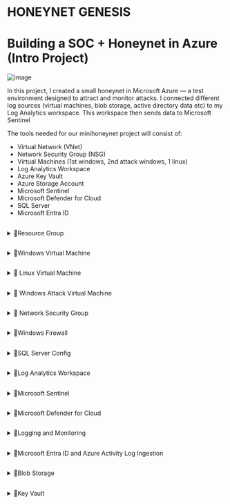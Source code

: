   # HONEYNET GENESIS
# Building a SOC + Honeynet in Azure (Intro Project)
![image](https://github.com/user-attachments/assets/1974b4f8-7332-4ebd-99c1-59d70491a0b4)

In this project, I created a small honeynet in Microsoft Azure — a test environment designed to attract and monitor attacks. I connected different log sources (virtual machines, blob storage, active directory data etc) to my Log Analytics workspace. This workspace then sends data to Microsoft Sentinel

The tools needed for our minihoneynet project will consist of:

- Virtual Network (VNet)
- Network Security Group (NSG)
- Virtual Machines (1st windows, 2nd attack windows, 1 linux)
- Log Analytics Workspace
- Azure Key Vault
- Azure Storage Account
- Microsoft Sentinel
- Microsoft Defender for Cloud
- SQL Server
- Microsoft Entra ID
  
##
<details><summary>🔽Resource Group</summary>

The first thing we are going to do is create a resource group so that we have a folder that keeps all the related cloud stuff for a project—like virtual machines, storage, and settings—organized in one place.
1) Create a name for the resource group. We will call ours  "Honey-Files"
2) Choose a region where we will deploy our VMS, create our log analytic workspace, NSGS etc

![image](https://github.com/user-attachments/assets/3e0e8f6e-6217-410f-a1bf-03a6808f5e1d)

![image](https://github.com/user-attachments/assets/d289e4e5-af69-4022-b8ad-4a7c381e9715)

</details>

##
<details><summary>🔽Windows Virtual Machine</summary>

Create Windows 10 Pro Virtual Machine
![image](https://github.com/user-attachments/assets/dbcbfc22-8670-4d1d-9941-d19e8a36cb32)


1.Use the same resource group created
2. Name the VM: (windows-vm)
3. Region: EAST US 2
4. Resource Group: RG-Cyber-Lab
5. Virtual Network: Lab-VNet

When done review and create.
![image](https://github.com/user-attachments/assets/988f455b-3bc1-4786-87be-2dffd995af97)
![image](https://github.com/user-attachments/assets/5afbdc77-6199-46af-8591-7124d78d4382)
![image](https://github.com/user-attachments/assets/149f3c6e-1572-4e80-bd05-631fe4fc1aa7)



</details>


##
<details><summary>🔽 Linux Virtual Machine</summary>

Create  Ubuntu (Linux) Virtual Machine
1. Name the VM: (linux-vm).
2. Same Region, Resource Group, and VNet as windows-vm
3. We will use a username and password instead for authentication
   
![image](https://github.com/user-attachments/assets/1f00074f-ba53-4036-85b8-854cb5cee22b)
![image](https://github.com/user-attachments/assets/0513b906-e447-4918-91cd-9e26e842afe9)
![image](https://github.com/user-attachments/assets/a61c97e3-7aa2-4cf3-824f-a95f85024325)
![image](https://github.com/user-attachments/assets/875b1bf6-613f-4c1c-a9ea-17951ced3a24)


We will deliberately open up the ports to the internet, to create a vulnerable environment so that we can attract attention from the red team.
</details>


##
<details><summary>🔽 Windows Attack Virtual Machine</summary>

  Create another Windows VM in a region and zone outside the US and NAME IT “attack-vm”
1. Name: attack-vm
2. Resource Group: RED-FILES
3. Region: Asia Pacific- East Asia
   ![image](https://github.com/user-attachments/assets/744c5d54-60da-46d5-b510-f7b61626678d)
   ![image](https://github.com/user-attachments/assets/a421f58c-790a-4e3f-a572-3b2f13168a63)
![image](https://github.com/user-attachments/assets/762b12b8-0983-4b61-86a9-95a7b7bc2259)

   

</details>


##
<details><summary>🔽 Network Security Group </summary>

- Our Network Security Group is the firewall or security gate of our virtual network. 
- It decides who is allowed in or ho gets bloackd when trying to conect to our virtual machine.
- We will open up the gates all the way, so anyone can cnnect out VMs.

  Inbound Rules
  - Inbound is all the traffic coming into our vms.
  - Inbond Rules will allow or block that traffic. If we dont allow traffic then our VMS will just sit there without keeping track of any activity or alerts to log.
 
    Step by Step Breakdown
    1) We will go to our windows vm and locate the network settings
       ![image](https://github.com/user-attachments/assets/d4cf4581-1f5b-452b-99da-d7fa693e65d2)

    2) Create a new inbound rule
       ![image](https://github.com/user-attachments/assets/c0beab45-bb75-4487-bddf-fd1e663e84b3)

      -  We will change the desintation port range from 8080 to * allowing inbound traffic from any port.
      -  We will change the priority to 100 which is the minimum. The lower the number the higher the priority will be compared to ther inbound rule that are already present.
      -  we will name the rule "DangerAllowAnyCustomAnyInbound"
      -  Keep everything else at default and press Add.
      ![image](https://github.com/user-attachments/assets/d57aaf78-271a-4ea9-9917-15f9b3e3ee45)


Repeat the same exact process for Linux vm.


 

   
</details>


##
<details><summary>🔽Windows Firewall</summary>

We are now going to RDP into our windows vm to turn off the firewall. This will make the environment even more insecure because our firewall blocks unauthorized network access.

Step 1: We will search Windows Remote Dextop Connection (RDP) and then log in with our IP address and the VM's login credentials
![image](https://github.com/user-attachments/assets/9ae336a0-1387-4333-9bd0-7e0a1656dbda)
![image](https://github.com/user-attachments/assets/82c3b4c2-5dfc-4fae-829a-48276c0556ce)
![image](https://github.com/user-attachments/assets/0505228d-3cd3-407b-81d2-ffffb65d74e4)

Step 2: search for Windows Firewall or "wf.msc" 
![image](https://github.com/user-attachments/assets/d885d045-5492-4737-8678-0e3aa64a9acc)

Step 3: Disable Firewall 
![image](https://github.com/user-attachments/assets/cc0597a6-3335-41f4-b049-b259aadfe4d5)
![image](https://github.com/user-attachments/assets/4fd53b16-4d8f-49aa-b28d-6a54cc85107a)
![image](https://github.com/user-attachments/assets/68de6e1d-669c-4900-b737-b7a25c5d603a)
![image](https://github.com/user-attachments/assets/b2003179-597d-407d-aec6-c9ce0aee9577)
![image](https://github.com/user-attachments/assets/b1f88017-a2ca-4e84-97ef-1d2df3c7f6a1)

Step 4: Test Firewall vulnerability by using my windows vm to ping my linux vm.
Open command line on windows, type ping and then the ip address of linux.
![image](https://github.com/user-attachments/assets/4e555d51-4245-4745-8aa7-09b0a42981aa)

Firewall is down now so other devices will be able to have access.


</details>


##
<details><summary>🔽SQL Server Config</summary>

- SQL Server is a database that stores information such as passwords, logs etc.
- Since they hold sensitive information, they are easy targets for hackers.
- We are going to install SQL server so that we can have instrument to generate logs.


  Step 1: In the windows vm, install SQL server eval: https://www.microsoft.com/en-us/evalcenter/evaluate-sql-server-2019
  ![image](https://github.com/user-attachments/assets/9f5c368a-de7b-4fda-8215-eeda19b92411)
  ![image](https://github.com/user-attachments/assets/d55aa113-f2fa-42df-90a8-8aa07763857a)
  ![image](https://github.com/user-attachments/assets/b1125d59-ba17-45ba-b13b-a251456559fd)
  ![image](https://github.com/user-attachments/assets/36fe98b6-f61d-497e-83d4-854937085044)
  ![image](https://github.com/user-attachments/assets/70d93635-b6f5-42c9-9c22-ac241a98fac0)
  ![image](https://github.com/user-attachments/assets/43f11f46-f98e-4d2a-a007-96844331a6b8)
  ![image](https://github.com/user-attachments/assets/d160fcba-8cb0-427d-bb3d-e86fb8900d7a)
  ![image](https://github.com/user-attachments/assets/4c9d6efe-75cf-4d0d-8c85-8dcf51e58aed)
  ![image](https://github.com/user-attachments/assets/0f8d6d21-9dc5-42e6-8840-5a56c12bced0)
  ![image](https://github.com/user-attachments/assets/bb450b9c-3a39-4731-b4ec-44424f8d3cec)
  ![image](https://github.com/user-attachments/assets/871b8027-2e9d-4a7c-a129-49e4cdfea9d8)
  ![image](https://github.com/user-attachments/assets/ab1cfb28-1d4d-43d6-a7be-51c4452a3028)
  ![image](https://github.com/user-attachments/assets/efd1d273-1f23-463f-8259-2ac21e4cac74)
  ![image](https://github.com/user-attachments/assets/1bb77c0d-3e79-4233-93e9-552a35382d1f)
  ![image](https://github.com/user-attachments/assets/e77bcd6a-c8b6-4410-b78e-ed8ceb027d4a)
  ![image](https://github.com/user-attachments/assets/8a214e1b-a365-4945-8451-59e829eb8a89)


Step 2; Download SQL Server Management Studio (connecting app to our SQL database): https://sqlserverbuilds.blogspot.com/2018/01/sql-server-management-studio-ssms.html#google_vignette

![image](https://github.com/user-attachments/assets/10618625-200a-43e5-9f2b-6e7a905c00b8)
![image](https://github.com/user-attachments/assets/9203fb91-22a4-44b8-95d7-7e960c967702)
![image](https://github.com/user-attachments/assets/4ac66ef9-86d9-4fc6-84a9-dcfbeb948a4a)

Step 3: We will enable logging for our SQL

   1) Go to Registry Editor on windows search
   ![image](https://github.com/user-attachments/assets/778d0d1d-2fd6-431a-a715-00867f5ad625)

   2) In this order: HKEY_LOCAL_MACHINE\SYSTEM\CurrentControlSet\Services\EventLog\Security
   ![image](https://github.com/user-attachments/assets/f9f6f9cc-e685-4cb7-a0ac-66d8047c2975)
   ![image](https://github.com/user-attachments/assets/537aa0bb-1bbd-41a9-90f2-300032198293)

   3) Right click Security key, go to permission
   ![image](https://github.com/user-attachments/assets/f85f0c14-bdce-409d-9a30-369fe97aff15)
   ![image](https://github.com/user-attachments/assets/8a7d0902-d126-41c6-9f74-e780371f91ef)
   ![image](https://github.com/user-attachments/assets/b963fc1b-1fa2-4f29-a0ac-6c40c7fb2c69)

Step 4: Configure audit object access setting in Windows VM (use a command line to turn on windows logging to view suspicious activity)

   1) Open Command Line as an admin
      ![image](https://github.com/user-attachments/assets/91cf1344-b3f3-4bc8-8743-df2cff447daf)
  
   2) Type this command "auditpol /set /subcategory:"application generated" /success:enable /failure:enable"
      ![image](https://github.com/user-attachments/assets/ef4eb241-ad92-4d29-964a-27e8b72aa91c)

Step 5: Enable auditing on the connector app for our SQL Server (SQL SERVER MANAGEMENT STUDIO or SSMS)

   1) Open SSMS
      ![image](https://github.com/user-attachments/assets/c3758305-cb7f-4ca8-9c74-91d628b4e694)

   2) Login with credentials from SQL Server setup and connect
       ![image](https://github.com/user-attachments/assets/ef618dd0-dd8d-4819-9c40-5b69a8241cb8)
   
   3) Rightclick and go to properties
      ![image](https://github.com/user-attachments/assets/15f77618-6f59-4fcd-ace5-5cbc3cba1eae)

   4) When you enter "Security" change settings to "both failed and succesful logins"
      ![image](https://github.com/user-attachments/assets/0d16045f-f780-4de9-8f62-c8640799e4f4)

   5) Restart settings to solidify changes.
      ![image](https://github.com/user-attachments/assets/77e7f33f-1c08-4938-bc1a-d378dedac4ba)


</details>


##
<details><summary>🔽Log Analytics Workspace</summary>

We will be creating our Log Analytic Workspace or "LAW" (soc-surveillance). This is the nucleus of our honeynet project. It is like a giant cloud notebook that collects and organzies data so that we can detect and investigate suspiscious activity. This will be the location of all of our activities in active directory, virtual network, network security groups, and our SIEM (Sentinel) 

Step 1: search Log Analytic Workspace 
   ![image](https://github.com/user-attachments/assets/8da7b451-be34-4d2d-9c03-20d6da3d0490)

Step 2: Create 
   1) We are using our same resource group "Honey-Files"
   2) We will call our LAW "soc-surveillance"
   3) Same region as Resource group and Virtual machines
   4) Review and Create
   
   ![image](https://github.com/user-attachments/assets/8f5e4aed-894b-4b0b-ae6d-bc928be8ec5e)
   ![image](https://github.com/user-attachments/assets/79a8969e-54b9-4f70-819e-268f6362c625)
   ![image](https://github.com/user-attachments/assets/67369938-f8a3-4462-a527-9c0ed3ef4a46)



</details>








##
<details><summary>🔽Microsoft Sentinel</summary>



Microsoft Sentinel is our security control room, just like security cameras in a building, it watches every activity that is happening in our system. Through this SIEM we will turn our LAW into a security investigation platform by connecting the two.

Step 1: Create Sentinel
   ![image](https://github.com/user-attachments/assets/0b84e01e-9ffa-45c4-a775-a6c045800477)
   ![image](https://github.com/user-attachments/assets/856bb8de-ed26-465b-916d-25685ad70b4d)

Step 2: Connect to LAW

   ![image](https://github.com/user-attachments/assets/313cd8bb-6d7d-4168-8ac4-0fe3149e7365)

Step 3: Create a watchlist in Sentinel
- We will upload IP-related geodata as a reference point for Sentinel in the future to intelligently track more suspicious activity.
- This will help narrow down our search to a certain rgion, city if possible.

   1) Go to Sentinel and locate watchlist, then create new.
     ![image](https://github.com/user-attachments/assets/ca264a15-f3c8-41a6-a15e-e4faf4ab9bbb)
     ![image](https://github.com/user-attachments/assets/f9a2c862-6f79-4852-8bc1-8c844777680f)

   2) Upload and name geodata file.
      - Keep name and alias the same.
        ![image](https://github.com/user-attachments/assets/e3d75cec-b45e-485c-844d-432e81f4bc30)
        - Upload the gile. Keep everything else default. The only thing you ltar is changing searchkey to network
          ![image](https://github.com/user-attachments/assets/c2b98955-39dc-440e-adb8-c378cf435867)
          ![image](https://github.com/user-attachments/assets/8977f07a-b746-4717-9632-b9561889da63)

   3) Go to Log Analytics Workspace and check that Sentinel has received and loaded our geo-data correctly
      - Go to LAW and then locate the log section
        ![image](https://github.com/user-attachments/assets/ef54adb6-ab5d-467e-9d8e-595702333dcd)
      - Make sure KQL mode is on an type in _GetWatchlist("geoip"). If it worked, we’ll see a table appear with columns like country, IP ranges, etc
        ![image](https://github.com/user-attachments/assets/28a80b80-eec5-4a4e-82f2-8d0323589cb6)
      -Ensure the download is completed for the watchlist.
         ![image](https://github.com/user-attachments/assets/ddaa72f1-0f5d-4892-b3d4-a911876fcc7f)




   


</details>




##
<details><summary>🔽Microsoft Defender for Cloud</summary>

Defender for Cloud is the security guard, the line of defense for our cloud infrastructure and all the resources(virtual machine, databases, files etc) in it.
 - Cloud scans for intruders
 - Cloud alerts if enemies are nearby
 - Cloud tells you what walls to harden and reinforce.

We will take logs from our security groups and vms, injesting them into our LAW.

Step 1: Enable Microsoft Defender for Cloud for Log Analytics Workspace
- Open up MDC on Azure and then go to environment settings.
   ![image](https://github.com/user-attachments/assets/798cebac-029d-47a2-b28f-12267664fdcc)
  ![image](https://github.com/user-attachments/assets/0eadd47b-ec95-4891-9fcf-98b96c6d5edc)
- Scroll down and expand the subscription until we see our LAW, and then edit settings.
  ![image](https://github.com/user-attachments/assets/b5e6a7c7-b9f4-4a64-ac5e-b0ba9ab77084)
- Go to defender plans to turn on servers, and sql servers to allow us to collect logs from vms and SQL server.
  ![image](https://github.com/user-attachments/assets/cfefaf31-b224-4cbb-acb8-66154fdb05bd)
- Go to data collection and cehck "All Events" so we can collect all events from Windows Security Log
  ![image](https://github.com/user-attachments/assets/10370b2e-6a57-425f-a702-df773b6ca0d7)

  Step 2: Enable Microsoft Defender for Cloud for Azure Subcription, this ensures MDC is protecting our entire cloud environment — not just the VMs.
  - Go back to Environment settings, go to Subscription this time and edit settings.
    ![image](https://github.com/user-attachments/assets/3f0ecc6d-fb3f-4739-a575-ce0b7f633eec)
  - Under Defender Plans, turn on protection for Servers, Key Vault, Storage, and Databse
    ![image](https://github.com/user-attachments/assets/5be3fa62-844c-468d-aaaf-7c4ae13fc76d)

Step 3: Enable Microsoft Defender for Cloud Continuous Export in Environment Settings: this will export alerts to LAW for future KQL queries
- Under Continous Export, go to Log Analytics Workspace and permit all data to be exportd to LAW
  ![image](https://github.com/user-attachments/assets/a96f178a-8689-45cf-b884-ebca78a99b26)
  Scroll down and export config to our resource group "Honey-Files", and finally export to our our LAW and save everything.
     ![image](https://github.com/user-attachments/assets/6cbd40db-6ccd-41f5-99fe-1969f68fc0e5)

MDC is eabled.






</details>



##
<details><summary>🔽Logging and Monitoring</summary>

In this section we will be configure logging for all of our virtual machines (excluding attack vm) network security groups. It will be a different process for our virtual networks compared to other resources in Azure because our vms require agents to be installed and configured to enable logging.

Step 1: Create a storage account to store our NSG flow logs in.
   - ![image](https://github.com/user-attachments/assets/bf14c742-1c8f-4bb8-bd18-a265047559c7)
   - We will name it "securityvault", using the same resource group and region that we have been using. Once done we review and create.
     ![image](https://github.com/user-attachments/assets/afd47338-2b1d-43bf-8f88-c6f1de0f26e4)

Step 2: Enable flow logs for NSG.
   - ![image](https://github.com/user-attachments/assets/1fc890a0-bc00-4097-a70c-8c65bca31de5)
   - Go to anyone of our vm's network security group (there should be one for each vm) and click nsg flow log.
     ![image](https://github.com/user-attachments/assets/61384461-b6e5-400d-9194-f24ec29fa585)
     ![image](https://github.com/user-attachments/assets/53985fc1-902b-4762-91db-8f7e7837fd43)
     - Create a new flow log
       ![image](https://github.com/user-attachments/assets/a7365fa7-aa02-4339-990d-7d56f1df15d6)
     - Target resource will be for both network security groups, use the same LAW and storage account that we just created "securityvault"
       ![image](https://github.com/user-attachments/assets/2f657c0f-203a-4286-9681-131c270c7d0a)
       ![image](https://github.com/user-attachments/assets/84835d70-997d-4ff0-b891-0e9167196100)
       ![image](https://github.com/user-attachments/assets/f11563f5-8476-4ecd-9334-29101b209c19)
      ![image](https://github.com/user-attachments/assets/f05888bf-e225-481a-936e-cca549a167dc)

Step 3: Configure Data Collection Rules for our VMs within Microsoft Sentinel

We will be setting up rules to collect important logs from your Virtual Machines (VMs) so that Microsoft Sentinel can monitor them.
Think of it like: "Hey Sentinel, here are the computers (VMs). I want you to keep an eye on these specific types of events (like login attempts or errors)."
These rules are called Data Collection Rules (DCRs).

- Go to sentinel and click on our LAW "soc-surveillance".
   ![image](https://github.com/user-attachments/assets/398f7d30-99a3-451b-bbd3-f9ec3cfdd50d)
-Scroll down to Cintent Hub under Content Management
   ![image](https://github.com/user-attachments/assets/e83ccf88-3720-450a-9b6c-5092d1dc1483)
- We will install monitoring agents for both of our virtual machines. 'Window Security Events" for windows vm and "Syslog" for linux.
  ![image](https://github.com/user-attachments/assets/22e5b4fd-be6a-455d-aefc-5129e1221917)
  ![image](https://github.com/user-attachments/assets/1c192cac-8a4d-4adf-b473-171c930a1691)
- Check under VM -> Settings -> Extensions Applications for both the Windows and Linux VM and ensure the agent is installed with “Provisioning succeeded”
  ![image](https://github.com/user-attachments/assets/382425a1-e49d-4fed-9ebd-3e4a6efc0044)
   ![image](https://github.com/user-attachments/assets/8a19bf44-5250-41e4-a66b-257dff66054c)
  ![image](https://github.com/user-attachments/assets/0bad0f0e-45bd-4738-8b53-9affca7d5dbd)
-Once installed we will then go to the installed agent to connect to our LAW.
  ![image](https://github.com/user-attachments/assets/4fbd7f70-15bd-4237-8e6d-d32369ff90da)
  ![image](https://github.com/user-attachments/assets/e6aee6a1-3207-4de0-a68c-75d977e35369)
- Create DRC for windows vm "DRC-Windows", connect to same resource group and LAW
  ![image](https://github.com/user-attachments/assets/1e343d0f-4e8d-41c6-9ebe-794580edfedc)
  ![image](https://github.com/user-attachments/assets/99f5c2cc-b19d-435e-a60b-6e3c7e06f544)
  ![image](https://github.com/user-attachments/assets/96671c89-6e79-4328-96f8-a4d7063bb61a)
  ![image](https://github.com/user-attachments/assets/222a839c-09c3-4c47-a57f-4c622fbe6ea7)
  ![image](https://github.com/user-attachments/assets/ae4eab12-ebd6-4940-9877-009f3bce7eee)
- Create DRC for linux vm "DRC-Linux", connect to same resource group and LAW
  ![image](https://github.com/user-attachments/assets/76e26034-73e6-445a-874e-052a438672e0)
  ![image](https://github.com/user-attachments/assets/e44ceb7a-b76a-43ee-b357-df1f935ee3f8)
  ![image](https://github.com/user-attachments/assets/028a0592-78de-4286-889a-e3dff9b151d2)
  ![image](https://github.com/user-attachments/assets/6ad0b336-a476-406a-9e99-8d77d36f3ed0)
  ![image](https://github.com/user-attachments/assets/9ddf3971-1797-4310-ad61-6fa299d3a211)
  ![image](https://github.com/user-attachments/assets/5931dc8c-6b41-4bdf-b780-cecc5117bd85)
  ![image](https://github.com/user-attachments/assets/c8606fc5-ef8d-475a-a133-9b54bd062342)

Step 4: Begin to query logs from LAW from our vms and NSGS. We should see logs from thse three sources:
- Syslog(linux)
- SecurityEvent(windows)
- AzureNetworkAnalytics_CL(NSG)

![image](https://github.com/user-attachments/assets/7550e8bf-70fd-4248-adad-0b3cad392d9c)
![image](https://github.com/user-attachments/assets/cee6cf62-c7de-4f80-992a-2bcdc9e0ca07)
![image](https://github.com/user-attachments/assets/38e56f77-4c4f-4208-9b2c-b233e6534e96)


</details>



##
<details><summary>🔽Microsoft Entra ID  and Azure Activity Log Ingestion</summary>

In this section we will continue to ingest log activity into our LAW, bringing them this time from our Active Directory (Microsoft Entra ID)

Step 1: Create Diagnostic Settings to ingest Azure AD Logs on a Tenant Level(Administrator)
- Go to Microsoft Entra ID and create DIagnostic Settings (ds-audit-signin)
   ![image](https://github.com/user-attachments/assets/2325c631-005d-46b3-a45e-f52f97a9b4c2)
   ![image](https://github.com/user-attachments/assets/f7c20273-0413-4ed1-9bad-2710d9201461)
   ![image](https://github.com/user-attachments/assets/24865dad-bd24-45c0-b6c6-0547acade01c)
-Name the setting "ds-audit-signin", w ewill only need to enable the signin logs and audit logs. Send to LAW
   ![image](https://github.com/user-attachments/assets/0ba68b50-49e8-4aa4-9c14-8a2a8ac63d73)
- Lets check our LAW to see if tables for "AuditLogs" and "SigninLogs" were created
  ![image](https://github.com/user-attachments/assets/e70112f4-edfe-4024-bbab-138ff66f154a)

Step 2: Create Activity to Test the Logs: We're pretending to be a real admin doing admin stuff — we will generate activity that should appear in the logs.

- Create a dummy user, username “dummy_user”
  ![image](https://github.com/user-attachments/assets/2325c631-005d-46b3-a45e-f52f97a9b4c2)
  ![image](https://github.com/user-attachments/assets/9c317cfc-382c-4c94-8276-7312b7c19efd)
  ![image](https://github.com/user-attachments/assets/b9230f23-3ee1-47ba-8326-5668796b839c)
  ![image](https://github.com/user-attachments/assets/3e353cc8-1446-401e-a3c7-7d6c2a986e10)

- Log in with it once in an incognito window.
  ![image](https://github.com/user-attachments/assets/72d7ea3d-94bd-47f9-a65f-4eee2043b761)
  ![image](https://github.com/user-attachments/assets/81b8d6bf-1364-49a4-8f97-0d6c7ab91e09)
  ![image](https://github.com/user-attachments/assets/d1c09a9c-4b16-4f58-99f7-a4e20fa75168)

- Assign the user the role of global administrator
  ![image](https://github.com/user-attachments/assets/ae8e506d-b632-4c9f-a681-ab0edc876502)
  ![image](https://github.com/user-attachments/assets/857a3a98-522e-4be9-8308-586df74c99f5)
  ![image](https://github.com/user-attachments/assets/1a28373c-eab2-4e7d-80fb-6d9d0107bcf1)
  ![image](https://github.com/user-attachments/assets/6e371b37-0ed3-4247-b66f-1165f9f8e994)
  ![image](https://github.com/user-attachments/assets/5ff14324-e995-4cba-9044-3e563f6337fa)
  ![image](https://github.com/user-attachments/assets/7a6cc84a-b012-41f4-b82b-f1d8a1a52e3b)

- Delete user 
   -![image](https://github.com/user-attachments/assets/1db9ddfa-c700-4d85-801d-9a55799fc612)

-This should generate log activity on LAW
   ![image](https://github.com/user-attachments/assets/6e392d78-7be0-43f8-96fb-8d565956fb75)


Step 3: We will zoom out to our entire cloud environment and monitor whats happening in Azure.

-  Configure Azure to send platform activity logs to your workspace, so you can query them with KQL. Go to Monitor>Activity LOG>Export Activity Log

  ![image](https://github.com/user-attachments/assets/e367cb06-f0a4-4202-ae9b-0b0cc835ad07)
  ![image](https://github.com/user-attachments/assets/47c15d7a-a363-4ea7-bd69-aa8993313244)
  ![image](https://github.com/user-attachments/assets/8db8a5f7-798f-4ccf-8ca6-f61bc9c69589)

- Create Diagnostic Settings (ds-azureactivity) and add to LAW

  ![image](https://github.com/user-attachments/assets/3720865e-d037-4367-9478-0482944951bf)
  ![image](https://github.com/user-attachments/assets/732407b3-5d59-4bb5-971b-59d4add33212)

We have now created a pipeline where Azure activities (creating\deleting resource groups) can be ingested into our LAW. We will now generate logs.
- Create resource group "Scratch-Resource-Group" and "Critical-Infrastructure-Wastewater"

   ![image](https://github.com/user-attachments/assets/8c304a3f-5c0b-4199-9086-1bd74cb87f13)
  ![image](https://github.com/user-attachments/assets/fffc957e-7ac2-40ae-84a1-bbfaf65d4518)

- Delete both

  ![image](https://github.com/user-attachments/assets/a0487dc1-4d5e-4935-8190-caae9ca75c39)
  ![image](https://github.com/user-attachments/assets/c7021990-f64b-4c37-a7a8-c04edcfaf7d1)

- Check for logs in LAW
- ![image](https://github.com/user-attachments/assets/2c7cdd35-0c29-4c4c-b77a-5627693c8ab5)

 query: AzureActivity/Look at the Azure Activity log table
| where ResourceGroup startswith "Critical-Infrastructure-"/Only show actions taken against resource groups whose names start with Critical Infrastructure
| order by TimeGenerated/order results from newest to oldest
![image](https://github.com/user-attachments/assets/0a6e32d6-a8e5-404b-977f-1ea2a4d2abfb)





</details>

  
   



   

##
<details><summary>🔽Blob Storage</summary>

 Storage accounts hold sensitive data such as secrets, logs, reads and scripts. Attackers would love to go after these first so its important that we log the activity that goes on there (read, write, delete etc)

 Step 1: Configure storage account.

 - Got to our storage account and enable diagnostic settings for blob storage (ds-blob).

   ![image](https://github.com/user-attachments/assets/228dc805-2dc3-4014-b2c3-d6cd94204922)
   ![image](https://github.com/user-attachments/assets/4bff9ec6-d1f9-4539-8db8-974b79c3b158)
   ![image](https://github.com/user-attachments/assets/3d60f120-5bac-4a5f-b33d-6744129eb325)
   ![image](https://github.com/user-attachments/assets/98b5eb59-4d42-499b-9654-2c2eaa2d3956)


Step 2: Generate logs by uplaoding and deleting mock blob files'

- In the storage account go to container and upload a new file.
  ![image](https://github.com/user-attachments/assets/57fae4dc-7033-4aa7-99ba-a182e0a769ea)
  ![image](https://github.com/user-attachments/assets/10118897-657a-4f3d-af62-c6fba1f334d9)
  ![image](https://github.com/user-attachments/assets/57980421-710f-409d-84d2-849197a9e1a6)
  ![image](https://github.com/user-attachments/assets/63d5c4a3-6594-44ee-8f91-57b72df5588a)
  ![image](https://github.com/user-attachments/assets/c88b1807-5d48-429b-8bb3-f2959e31f619)

- Delete file
  ![image](https://github.com/user-attachments/assets/ebaf11f8-f536-40c5-874d-947fcc160d23)


Step 3: Go to LAW and view blob logs "StorageBlobLogs"

check to see if LAW recorded deletion of the mock file. In real life situations it's important to keep track of unusual deletion of storage files.

- StorageBlobLogs | where OperationName == "DeleteBlob"
| where TimeGenerated > ago(24h)

![image](https://github.com/user-attachments/assets/893a82fc-1545-434a-bae8-e55f9e3dd7e3)










</details>





##
<details><summary>🔽Key Vault</summary>
  
Key Vault contains secrets, passwords, and keys. It's pretty important to keep track of who is accessing those files, especially if the user doesn't have high priviledges.

Step 1: Configure Logging for Key Vault

- Go to key vault and create new with the same resource group and region.
  ![image](https://github.com/user-attachments/assets/b3fa8af9-dd89-4629-926d-4d281cdde410)
  ![image](https://github.com/user-attachments/assets/1b0ca9d4-4673-4100-a49b-392fae58bef7)
  ![image](https://github.com/user-attachments/assets/06a97693-dc65-40fb-90f1-7f4b61508767)

- Enable Diagnostic setting for Key Vault "ds-keyvault" to send to LAW
   ![image](https://github.com/user-attachments/assets/df2b8ee9-cebc-43d1-9053-1be6a5781f3d)
   ![image](https://github.com/user-attachments/assets/6ab756fb-6dae-4b2f-a06f-e7e0f24e604f)



Step 2: Add a Test Secret. This will generate logs for accessing secrets and passwords in the key vault

- Go to our newly created key vault and create a new secret “Tenant-Global-Admin-Password” and create new password

  ![image](https://github.com/user-attachments/assets/f815fe2b-245b-45c0-abbe-63d889a33103)
  ![image](https://github.com/user-attachments/assets/80a6bfa8-f33b-4cc2-8f91-80043e0e32e9)
  ![image](https://github.com/user-attachments/assets/8ed7650d-676a-4ced-9adb-f2dd8db655cc)


- Create a log by accessing newly created secret.
  ![image](https://github.com/user-attachments/assets/f4b714a2-a923-449b-821a-3d20e2302dbc)
  ![image](https://github.com/user-attachments/assets/ab95c952-3131-4485-883e-ace387323f9b)
  ![image](https://github.com/user-attachments/assets/65d72e31-8a9a-4ce2-b8f4-76c17cfc3e1f)
  ![image](https://github.com/user-attachments/assets/22cba163-e45d-4ef2-8f2d-35fa3a10409f)


Step 3: Go to LAW and view KeyVault logs "AzureDiagnostics"

 - Lets scan for logs that show that the secret was accessed in the key vault

   AzureDiagnostics
| where ResourceProvider == "MICROSOFT.KEYVAULT"
| where Resource == "AKVAULT100"
| where OperationName == "VaultGet"
| where ResultType == "Success"
| project ResourceProvider, Resource, OperationName, ResultType

![image](https://github.com/user-attachments/assets/38e54cac-4265-4d99-9773-7f75efb18b27)









   </details>
